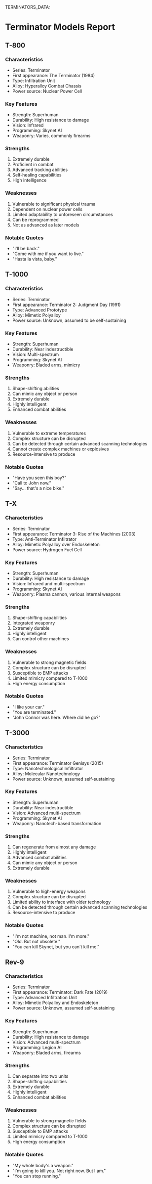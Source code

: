 TERMINATORS_DATA:
# Terminator Models Report

## T-800

### Characteristics
- Series: Terminator
- First appearance: The Terminator (1984)
- Type: Infiltration Unit
- Alloy: Hyperalloy Combat Chassis
- Power source: Nuclear Power Cell

### Key Features
- Strength: Superhuman
- Durability: High resistance to damage
- Vision: Infrared
- Programming: Skynet AI
- Weaponry: Varies, commonly firearms

### Strengths
1. Extremely durable
2. Proficient in combat
3. Advanced tracking abilities
4. Self-healing capabilities
5. High intelligence

### Weaknesses
1. Vulnerable to significant physical trauma
2. Dependent on nuclear power cells
3. Limited adaptability to unforeseen circumstances
4. Can be reprogrammed
5. Not as advanced as later models

### Notable Quotes
- "I'll be back."
- "Come with me if you want to live."
- "Hasta la vista, baby."

## T-1000

### Characteristics
- Series: Terminator
- First appearance: Terminator 2: Judgment Day (1991)
- Type: Advanced Prototype
- Alloy: Mimetic Polyalloy
- Power source: Unknown, assumed to be self-sustaining

### Key Features
- Strength: Superhuman
- Durability: Near indestructible
- Vision: Multi-spectrum
- Programming: Skynet AI
- Weaponry: Bladed arms, mimicry

### Strengths
1. Shape-shifting abilities
2. Can mimic any object or person
3. Extremely durable
4. Highly intelligent
5. Enhanced combat abilities

### Weaknesses
1. Vulnerable to extreme temperatures
2. Complex structure can be disrupted
3. Can be detected through certain advanced scanning technologies
4. Cannot create complex machines or explosives
5. Resource-intensive to produce

### Notable Quotes
- "Have you seen this boy?"
- "Call to John now."
- "Say... that's a nice bike."

## T-X

### Characteristics
- Series: Terminator
- First appearance: Terminator 3: Rise of the Machines (2003)
- Type: Anti-Terminator Infiltrator
- Alloy: Mimetic Polyalloy over Endoskeleton
- Power source: Hydrogen Fuel Cell

### Key Features
- Strength: Superhuman
- Durability: High resistance to damage
- Vision: Infrared and multi-spectrum
- Programming: Skynet AI
- Weaponry: Plasma cannon, various internal weapons

### Strengths
1. Shape-shifting capabilities
2. Integrated weaponry
3. Extremely durable
4. Highly intelligent
5. Can control other machines

### Weaknesses
1. Vulnerable to strong magnetic fields
2. Complex structure can be disrupted
3. Susceptible to EMP attacks
4. Limited mimicry compared to T-1000
5. High energy consumption

### Notable Quotes
- "I like your car."
- "You are terminated."
- "John Connor was here. Where did he go?"

## T-3000

### Characteristics
- Series: Terminator
- First appearance: Terminator Genisys (2015)
- Type: Nanotechnological Infiltrator
- Alloy: Molecular Nanotechnology
- Power source: Unknown, assumed self-sustaining

### Key Features
- Strength: Superhuman
- Durability: Near indestructible
- Vision: Advanced multi-spectrum
- Programming: Skynet AI
- Weaponry: Nanotech-based transformation

### Strengths
1. Can regenerate from almost any damage
2. Highly intelligent
3. Advanced combat abilities
4. Can mimic any object or person
5. Extremely durable

### Weaknesses
1. Vulnerable to high-energy weapons
2. Complex structure can be disrupted
3. Limited ability to interface with older technology
4. Can be detected through certain advanced scanning technologies
5. Resource-intensive to produce

### Notable Quotes
- "I'm not machine, not man. I'm more."
- "Old. But not obsolete."
- "You can kill Skynet, but you can't kill me."

## Rev-9

### Characteristics
- Series: Terminator
- First appearance: Terminator: Dark Fate (2019)
- Type: Advanced Infiltration Unit
- Alloy: Mimetic Polyalloy and Endoskeleton
- Power source: Unknown, assumed self-sustaining

### Key Features
- Strength: Superhuman
- Durability: High resistance to damage
- Vision: Advanced multi-spectrum
- Programming: Legion AI
- Weaponry: Bladed arms, firearms

### Strengths
1. Can separate into two units
2. Shape-shifting capabilities
3. Extremely durable
4. Highly intelligent
5. Enhanced combat abilities

### Weaknesses
1. Vulnerable to strong magnetic fields
2. Complex structure can be disrupted
3. Susceptible to EMP attacks
4. Limited mimicry compared to T-1000
5. High energy consumption

### Notable Quotes
- "My whole body's a weapon."
- "I'm going to kill you. Not right now. But I am."
- "You can stop running."